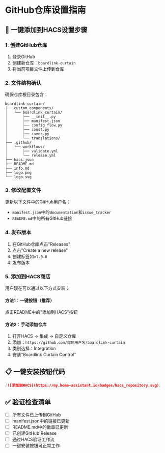 # GitHub仓库设置指南

## 🚀 一键添加到HACS设置步骤

### 1. 创建GitHub仓库

1. 登录GitHub
2. 创建新仓库：`boardlink-curtain`
3. 将当前项目文件上传到仓库

### 2. 文件结构确认

确保仓库根目录包含：
```
boardlink-curtain/
├── custom_components/
│   └── boardlink_curtain/
│       ├── __init__.py
│       ├── manifest.json
│       ├── config_flow.py
│       ├── const.py
│       ├── cover.py
│       └── translations/
├── .github/
│   └── workflows/
│       ├── validate.yml
│       └── release.yml
├── hacs.json
├── README.md
├── info.md
├── logo.png
└── logo.svg
```

### 3. 修改配置文件

更新以下文件中的GitHub用户名：
- `manifest.json`中的`documentation`和`issue_tracker`
- `README.md`中的所有GitHub链接

### 4. 发布版本

1. 在GitHub仓库点击"Releases"
2. 点击"Create a new release"
3. 创建标签如`v1.0.0`
4. 发布版本

### 5. 添加到HACS商店

用户现在可以通过以下方式安装：

#### 方法1：一键按钮（推荐）
点击README中的"添加到HACS"按钮

#### 方法2：手动添加仓库
1. 打开HACS → 集成 → 自定义仓库
2. 添加：`https://github.com/你的用户名/boardlink-curtain`
3. 类别选择：Integration
4. 安装"Boardlink Curtain Control"

## 📋 一键安装按钮代码

```markdown
[![添加到HACS](https://my.home-assistant.io/badges/hacs_repository.svg)](https://my.home-assistant.io/redirect/hacs_repository/?owner=你的用户名&repository=boardlink-curtain&category=integration)
```

## ✅ 验证检查清单

- [ ] 所有文件已上传到GitHub
- [ ] manifest.json中的链接已更新
- [ ] README.md中的徽章已更新
- [ ] 已创建GitHub Release
- [ ] 通过HACS验证工作流
- [ ] 一键安装按钮可正常工作